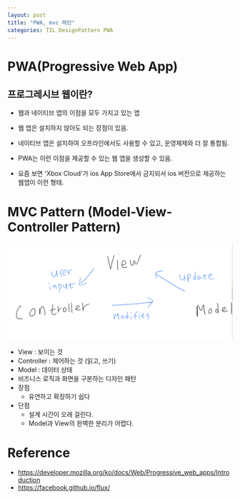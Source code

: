 ```yaml
---
layout: post
title: "PWA, mvc 패턴"
categories: TIL DesignPattern PWA
---
```


# PWA(Progressive Web App)

## 프로그레시브 웹이란?

- 웹과 네이티브 앱의 이점을 모두 가지고 있는 앱
- 웹 앱은 설치하지 않아도 되는 장점이 있음.
- 네이티브 앱은 설치하여 오프라인에서도 사용할 수 있고, 운영체제와 더 잘 통합됨.
- PWA는 이런 이점을 제공할 수 있는 웹 앱을 생성할 수 있음.

- 요즘 보면 'Xbox Cloud'가 ios App Store에서 금지되서 ios 버전으로 제공하는 웹앱이 이런 형태.

# MVC Pattern (Model-View-Controller Pattern)

![MVC Pattern](../asset/img/../../assets/img/post/20220311/mvc.png)

- View : 보이는 것
- Controller : 제어하는 것 (읽고, 쓰기)
- Model : 데이터 상태
- 비즈니스 로직과 화면을 구분하는 디자인 패턴
- 장점
  - 유연하고 확장하기 쉽다
- 단점
  - 설계 시간이 오래 걸린다.
  - Model과 View의 완벽한 분리가 어렵다.

# Reference

- https://developer.mozilla.org/ko/docs/Web/Progressive_web_apps/Introduction
- https://facebook.github.io/flux/

